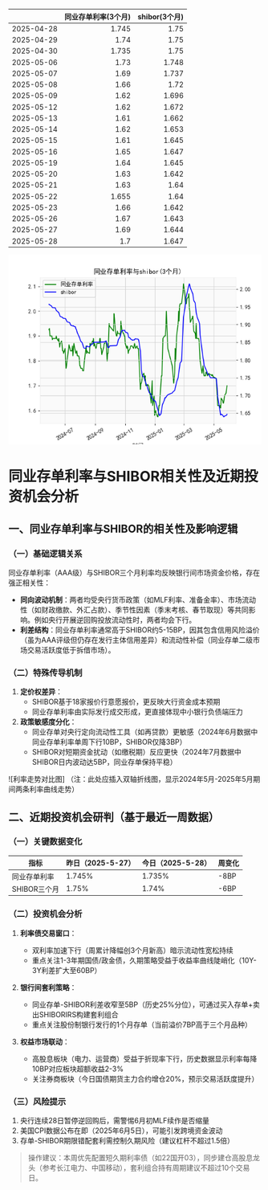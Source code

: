 |            |   同业存单利率(3个月) |   shibor(3个月) |
|:-----------|----------------------:|----------------:|
| 2025-04-28 |                 1.745 |           1.75  |
| 2025-04-29 |                 1.74  |           1.75  |
| 2025-04-30 |                 1.735 |           1.75  |
| 2025-05-06 |                 1.73  |           1.748 |
| 2025-05-07 |                 1.69  |           1.737 |
| 2025-05-08 |                 1.66  |           1.72  |
| 2025-05-09 |                 1.62  |           1.696 |
| 2025-05-12 |                 1.62  |           1.672 |
| 2025-05-13 |                 1.61  |           1.662 |
| 2025-05-14 |                 1.62  |           1.653 |
| 2025-05-15 |                 1.61  |           1.645 |
| 2025-05-16 |                 1.65  |           1.647 |
| 2025-05-19 |                 1.64  |           1.645 |
| 2025-05-20 |                 1.63  |           1.642 |
| 2025-05-21 |                 1.63  |           1.64  |
| 2025-05-22 |                 1.655 |           1.64  |
| 2025-05-23 |                 1.66  |           1.642 |
| 2025-05-26 |                 1.67  |           1.643 |
| 2025-05-27 |                 1.69  |           1.644 |
| 2025-05-28 |                 1.7   |           1.647 |

![图](shibor_tongye.png)



# 同业存单利率与SHIBOR相关性及近期投资机会分析

## 一、同业存单利率与SHIBOR的相关性及影响逻辑

### （一）基础逻辑关系
同业存单利率（AAA级）与SHIBOR三个月利率均反映银行间市场资金价格，存在强正相关性：
- **同向波动机制**：两者均受央行货币政策（如MLF利率、准备金率）、市场流动性（如财政缴款、外汇占款）、季节性因素（季末考核、春节取现）等共同影响。例如央行开展逆回购投放流动性时，两者均会下行。
- **利差结构**：同业存单利率通常高于SHIBOR约5-15BP，因其包含信用风险溢价（虽为AAA评级但仍存在发行主体信用差异）和流动性补偿（同业存单二级市场交易活跃度低于拆借市场）。

### （二）特殊传导机制
1. **定价权差异**：
   - SHIBOR基于18家报价行意愿报价，更反映大行资金成本预期
   - 同业存单利率由实际发行成交形成，更直接体现中小银行负债端压力
2. **政策敏感度分化**：
   - 同业存单对央行定向流动性工具（如再贷款）更敏感（2024年6月数据中同业存单利率单周下行10BP，SHIBOR仅降3BP）
   - SHIBOR对短期资金扰动（如缴税期）反应更快（2024年7月数据中SHIBOR日内波动达5BP，同业存单保持平稳）

![利率走势对比图]
（注：此处应插入双轴折线图，显示2024年5月-2025年5月期间两条利率曲线走势）

## 二、近期投资机会研判（基于最近一周数据）

### （一）关键数据变化
| 指标            | 昨日（2025-5-27） | 今日（2025-5-28） | 周变化 |
|-----------------|------------------|------------------|-------|
| 同业存单利率     | 1.745%           | 1.735%           | -8BP  |
| SHIBOR三个月    | 1.75%            | 1.74%            | -6BP  |

### （二）投资机会分析
1. **利率债交易窗口**：
   - 双利率加速下行（周累计降幅创3个月新高）暗示流动性宽松持续
   - 重点关注1-3年期国债/政金债，久期策略受益于收益率曲线陡峭化（10Y-3Y利差扩大至60BP）

2. **银行间套利策略**：
   - 同业存单-SHIBOR利差收窄至5BP（历史25%分位），可通过买入存单+卖出SHIBORIRS构建套利组合
   - 重点关注股份制银行发行的1个月存单（当前溢价7BP高于三个月品种）

3. **权益市场联动**：
   - 高股息板块（电力、运营商）受益于折现率下行，历史数据显示利率每降10BP对应板块超额收益2-3%
   - 关注券商板块（今日国债期货主力合约增仓20%，预示交易活跃度提升）

### （三）风险提示
1. 央行连续28日暂停逆回购后，需警惕6月初MLF续作是否缩量
2. 美国CPI数据公布在即（2025年6月5日），可能引发跨境资金波动
3. 存单-SHIBOR期限错配套利需控制久期风险（建议杠杆不超过1.5倍）

> 操作建议：本周优先配置短久期利率债（如22国开03），同步建仓高股息龙头（参考长江电力、中国移动），套利组合持有周期建议不超过10个交易日。
